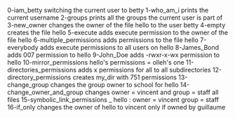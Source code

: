 0-iam_betty switching the current user to betty
1-who_am_i prints the current username
2-groups prints all the groups the current user is part of
3-new_owner changes the owner of the file hello to the user betty
4-empty creates the file hello
5-execute adds execute permission to the owner of the file hello
6-multiple_permissions adds permissions to the file hello
7-everybody adds execute permissions to all users on hello
8-James_Bond adds 007 permission to hello
9-John_Doe adds -rwxr-x-wx permission to hello
10-mirror_permissions hello's permissions = olleh's one
11-directories_permissions adds x permissions for all to all subdirectories
12-directory_permissions creates my_dir with 751 permissions
13-change_group changes the group owner to school for hello
14-change_owner_and_group changes owner = vincent and group = staff all files
15-symbolic_link_permissions _ hello : owner = vincent group = staff
16-if_only changes the owner of hello to vincent only if owned by guillaume
